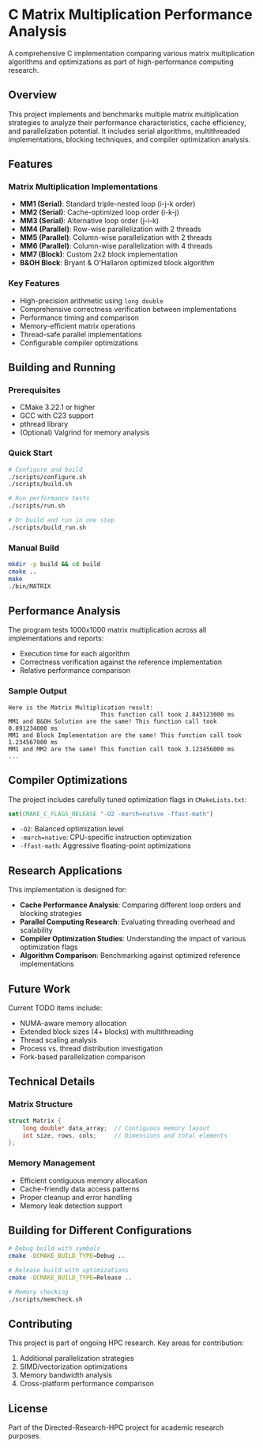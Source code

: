 # C Matrix Multiplication Performance Analysis

A comprehensive C implementation comparing various matrix multiplication algorithms and optimizations as part of high-performance computing research.

## Overview

This project implements and benchmarks multiple matrix multiplication strategies to analyze their performance characteristics, cache efficiency, and parallelization potential. It includes serial algorithms, multithreaded implementations, blocking techniques, and compiler optimization analysis.

## Features

### Matrix Multiplication Implementations

- **MM1 (Serial)**: Standard triple-nested loop (i-j-k order)
- **MM2 (Serial)**: Cache-optimized loop order (i-k-j)
- **MM3 (Serial)**: Alternative loop order (j-i-k)
- **MM4 (Parallel)**: Row-wise parallelization with 2 threads
- **MM5 (Parallel)**: Column-wise parallelization with 2 threads
- **MM6 (Parallel)**: Column-wise parallelization with 4 threads
- **MM7 (Block)**: Custom 2x2 block implementation
- **B&OH Block**: Bryant & O'Hallaron optimized block algorithm

### Key Features

- High-precision arithmetic using `long double`
- Comprehensive correctness verification between implementations
- Performance timing and comparison
- Memory-efficient matrix operations
- Thread-safe parallel implementations
- Configurable compiler optimizations




## Building and Running

### Prerequisites

- CMake 3.22.1 or higher
- GCC with C23 support
- pthread library
- (Optional) Valgrind for memory analysis

### Quick Start

```bash
# Configure and build
./scripts/configure.sh
./scripts/build.sh

# Run performance tests
./scripts/run.sh

# Or build and run in one step
./scripts/build_run.sh
```

### Manual Build

```bash
mkdir -p build && cd build
cmake ..
make
./bin/MATRIX
```

## Performance Analysis

The program tests 1000x1000 matrix multiplication across all implementations and reports:

- Execution time for each algorithm
- Correctness verification against the reference implementation
- Relative performance comparison

### Sample Output

```
Here is the Matrix Multiplication result:
                          This function call took 2.845123000 ms
MM1 and B&OH Solution are the same! This function call took 0.891234000 ms
MM1 and Block Implementation are the same! This function call took 1.234567000 ms
MM1 and MM2 are the same! This function call took 3.123456000 ms
...
```

## Compiler Optimizations

The project includes carefully tuned optimization flags in `CMakeLists.txt`:

```cmake
set(CMAKE_C_FLAGS_RELEASE "-O2 -march=native -ffast-math")
```

- `-O2`: Balanced optimization level
- `-march=native`: CPU-specific instruction optimization
- `-ffast-math`: Aggressive floating-point optimizations

## Research Applications

This implementation is designed for:

- **Cache Performance Analysis**: Comparing different loop orders and blocking strategies
- **Parallel Computing Research**: Evaluating threading overhead and scalability
- **Compiler Optimization Studies**: Understanding the impact of various optimization flags
- **Algorithm Comparison**: Benchmarking against optimized reference implementations

## Future Work

Current TODO items include:

- NUMA-aware memory allocation
- Extended block sizes (4+ blocks) with multithreading
- Thread scaling analysis
- Process vs. thread distribution investigation
- Fork-based parallelization comparison

## Technical Details

### Matrix Structure

```c
struct Matrix {
    long double* data_array;  // Contiguous memory layout
    int size, rows, cols;     // Dimensions and total elements
};
```

### Memory Management

- Efficient contiguous memory allocation
- Cache-friendly data access patterns
- Proper cleanup and error handling
- Memory leak detection support

## Building for Different Configurations

```bash
# Debug build with symbols
cmake -DCMAKE_BUILD_TYPE=Debug ..

# Release build with optimizations
cmake -DCMAKE_BUILD_TYPE=Release ..

# Memory checking
./scripts/memcheck.sh
```

## Contributing

This project is part of ongoing HPC research. Key areas for contribution:

1. Additional parallelization strategies
2. SIMD/vectorization optimizations
3. Memory bandwidth analysis
4. Cross-platform performance comparison

## License

Part of the Directed-Research-HPC project for academic research purposes.